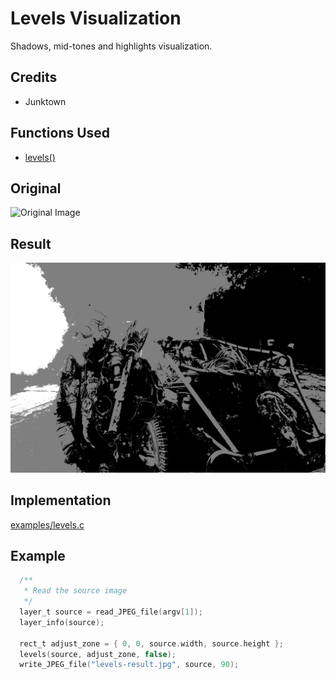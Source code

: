 # Levels Visualization

Shadows, mid-tones and highlights visualization.

## Credits

* Junktown

## Functions Used

- [levels()](../../../levels.c)

## Original 
![Original Image](../laplace/IMG_1612.JPG)

## Result
![Comics Result](levels-result.jpg)

## Implementation

[examples/levels.c](../../../examples/levels.c)

## Example
```c
  /**
   * Read the source image
   */
  layer_t source = read_JPEG_file(argv[1]);
  layer_info(source);

  rect_t adjust_zone = { 0, 0, source.width, source.height };
  levels(source, adjust_zone, false);
  write_JPEG_file("levels-result.jpg", source, 90);
```

